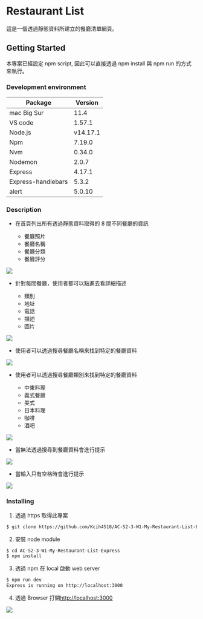 # Restaurant List

這是一個透過靜態資料所建立的餐廳清單網頁。

## Getting Started

本專案已經設定 npm script, 因此可以直接透過 npm install 與 npm run 的方式來執行。

### Development environment

| Package            | Version  |
| ------------------ | -------- |
| mac Big Sur        | 11.4     |
| VS code            | 1.57.1   |
| Node.js            | v14.17.1 |
| Npm                | 7.19.0   |
| Nvm                | 0.34.0   |
| Nodemon            | 2.0.7    |
| Express            | 4.17.1   |
| Express-handlebars | 5.3.2    |
| alert              | 5.0.10   |

### Description

- 在首頁列出所有透過靜態資料取得的 8 間不同餐廳的資訊

  - 餐廳照片
  - 餐廳名稱
  - 餐廳分類
  - 餐廳評分

![](https://i.imgur.com/uGTtZV2.png)

- 針對每間餐廳，使用者都可以點進去看詳細描述

  - 類別
  - 地址
  - 電話
  - 描述
  - 圖片

![](https://i.imgur.com/LW4hSK3.png)

- 使用者可以透過搜尋餐廳名稱來找到特定的餐廳資料

![](https://i.imgur.com/8UpDvXH.png)

- 使用者可以透過搜尋餐廳類別來找到特定的餐廳資料

  - 中東料理
  - 義式餐廳
  - 美式
  - 日本料理
  - 咖啡
  - 酒吧

![](https://i.imgur.com/su1rEYw.jpg)

- 當無法透過搜尋到餐廳資料會進行提示

![](https://i.imgur.com/LfObp5s.png)

- 當輸入只有空格時會進行提示

![](https://i.imgur.com/ERtiWmt.png)

### Installing

1. 透過 https 取得此專案

```bash
$ git clone https://github.com/Kcih4518/AC-S2-3-W1-My-Restaurant-List-Express.git
```

2. 安裝 node module

```bash
$ cd AC-S2-3-W1-My-Restaurant-List-Express
$ npm install
```

3. 透過 npm 在 local 啟動 web server

```bash
$ npm run dev
Express is running on http://localhost:3000
```

4. 透過 Browser 打開[http://localhost:3000](http://localhost:3000)

![](https://i.imgur.com/uGTtZV2.png)
